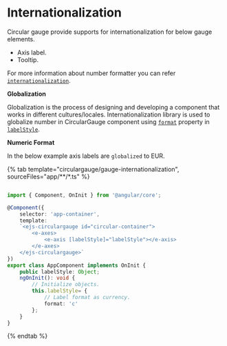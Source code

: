 # Internationalization

Circular gauge provide supports for internationalization for below gauge elements.

* Axis label.
* Tooltip.

For more information about number formatter you can refer
[`internationalization`](http://ej2.syncfusion.com/documentation/base/intl.html).

<!-- markdownlint-disable MD036 -->
**Globalization**

Globalization is the process of designing and developing a component that works in different cultures/locales.
Internationalization library is used to globalize number in CircularGauge component
using [`format`](../api/circular-gauge/label/#format-string) property in [`labelStyle`](../api/circular-gauge/label).

<!-- markdownlint-disable MD036 -->
**Numeric Format**

In the below example axis labels are `globalized` to EUR.

{% tab template="circulargauge/gauge-internationalization", sourceFiles="app/**/*.ts" %}

```typescript

import { Component, OnInit } from '@angular/core';

@Component({
    selector: 'app-container',
    template:
    `<ejs-circulargauge id="circular-container">
        <e-axes>
            <e-axis [labelStyle]="labelStyle"></e-axis>
        </e-axes>
    </ejs-circulargauge>`
})
export class AppComponent implements OnInit {
    public labelStyle: Object;
    ngOnInit(): void {
        // Initialize objects.
        this.labelStyle= {
            // Label format as currency.
            format: 'c'
        };
    }
}

```

{% endtab %}